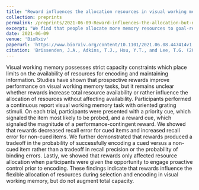 ```yaml
---
title: "Reward influences the allocation resources in visual working memory"
collection: preprints
permalink: /preprints/2021-06-09-Reward-influences-the-allocation-but-not-the-availability-of-resources-in-visual-working-memory
excerpt: "We find that people allocate more memory resources to goal-relevant representations when they are motivated to obtain reward. <br/><img src='/images/vwm.png'>"
date: 2021-06-09
venue: 'BioRxiv'
paperurl: 'https://www.biorxiv.org/content/10.1101/2021.06.08.447414v1'
citation: 'Brissenden, J.A., Adkins, T.J., Hsu, Y.T., and Lee, T.G. (2021). &quot;Reward influences the allocation but not the availability of resources in visual working memory.&quot; <i>bioRxiv</i>.'
---
```


Visual working memory possesses strict capacity constraints which place limits on the availability of resources for encoding and maintaining information. Studies have shown that prospective rewards improve performance on visual working memory tasks, but it remains unclear whether rewards increase total resource availability or rather influence the allocation of resources without affecting availability. Participants performed a continuous report visual working memory task with oriented grating stimuli. On each trial, participants were presented with a priority cue, which signaled the item most likely to be probed, and a reward cue, which signaled the magnitude of a performance-contingent reward. We showed that rewards decreased recall error for cued items and increased recall error for non-cued items. We further demonstrated that rewards produced a tradeoff in the probability of successfully encoding a cued versus a non-cued item rather than a tradeoff in recall precision or the probability of binding errors. Lastly, we showed that rewards only affected resource allocation when participants were given the opportunity to engage proactive control prior to encoding. These findings indicate that rewards influence the flexible allocation of resources during selection and encoding in visual working memory, but do not augment total capacity.
